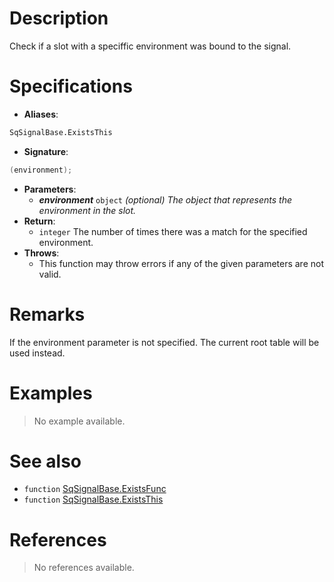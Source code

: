 # Description

Check if a slot with a speciffic environment was bound to the signal.

# Specifications

* **Aliases**:
```D
SqSignalBase.ExistsThis
```
* **Signature**:
```D
(environment);
```
* **Parameters**:
	* **_environment_** `object` *(optional) The object that represents the environment in the slot.*
* **Return**:
	* `integer` The number of times there was a match for the specified environment.
* **Throws**:
	* This function may throw errors if any of the given parameters are not valid.

# Remarks

If the environment parameter is not specified. The current root table will be used instead.

# Examples

> No example available.

# See also

* `function` [SqSignalBase.ExistsFunc](Function.SqSignalBase.Exists)
* `function` [SqSignalBase.ExistsThis](Function.SqSignalBase.ExistsThis)

# References

> No references available.
